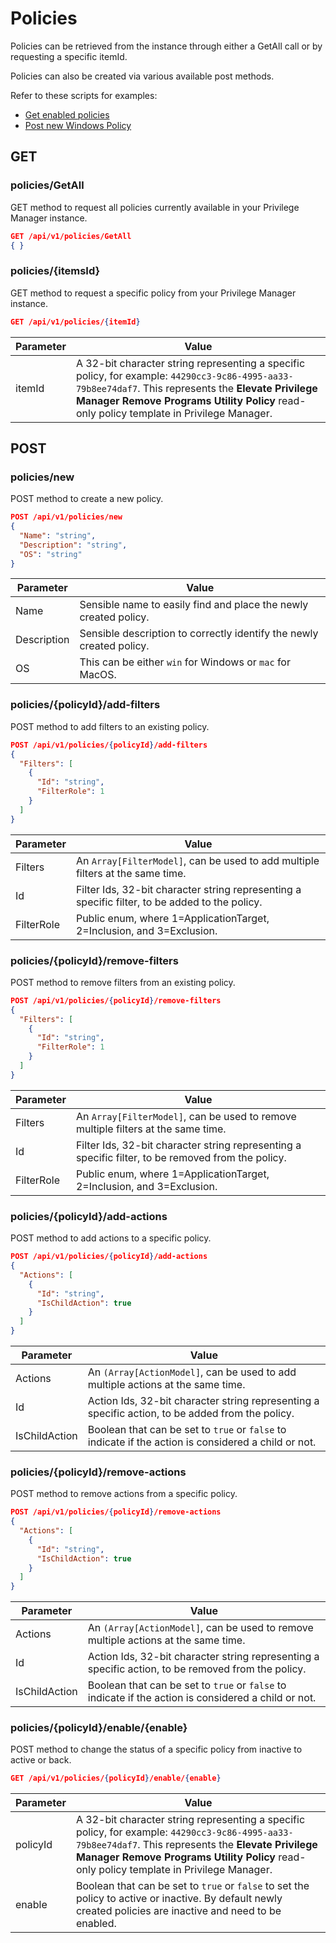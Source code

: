 [title]: # (Policies)
[tags]: # (api)
[priority]: # (2)
# Policies

Policies can be retrieved from the instance through either a GetAll call or by requesting a specific itemId.

Policies can also be created via various available post methods.

Refer to these scripts for examples:

* [Get enabled policies](../scripts/03a-get-enabled-policies.ps1)
* [Post new Windows Policy](../scripts/05a-post-new-win-policy.ps1)

## GET

### policies/GetAll

GET method to request all policies currently available in your Privilege Manager instance.

```json
GET /api/v1/policies/GetAll
{ }
```

### policies/{itemsId}

GET method to request a specific policy from your Privilege Manager instance.

```json
GET /api/v1/policies/{itemId}
```

| Parameter | Value |
| ----- | ----- |
| itemId | A 32-bit character string representing a specific policy, for example: `44290cc3-9c86-4995-aa33-79b8ee74daf7`. This represents the __Elevate Privilege Manager Remove Programs Utility Policy​__ read-only policy template in Privilege Manager. |

## POST

### policies/new

POST method to create a new policy.

```json
POST /api/v1/policies/new
{
  "Name": "string",
  "Description": "string",
  "OS": "string"
}
```

| Parameter | Value |
| ----- | ----- |
| Name | Sensible name to easily find and place the newly created policy. |
| Description | Sensible description to correctly identify the newly created policy. |
| OS | This can be either `win` for Windows or `mac` for MacOS. |

### policies/{policyId}/add-filters

POST method to add filters to an existing policy.

```json
POST /api/v1/policies/{policyId}/add-filters
{
  "Filters": [
    {
      "Id": "string",
      "FilterRole": 1
    }
  ]
}
```

| Parameter | Value |
| ----- | ----- |
| Filters | An `Array[FilterModel]`, can be used to add multiple filters at the same time. |
| Id | Filter Ids, 32-bit character string representing a specific filter, to be added to the policy.  |
| FilterRole | Public enum, where 1=ApplicationTarget, 2=Inclusion, and 3=Exclusion. |

### policies/{policyId}/remove-filters

POST method to remove filters from an existing policy.

```json
POST /api/v1/policies/{policyId}/remove-filters
{
  "Filters": [
    {
      "Id": "string",
      "FilterRole": 1
    }
  ]
}
```

| Parameter | Value |
| ----- | ----- |
| Filters | An `Array[FilterModel]`, can be used to remove multiple filters at the same time. |
| Id | Filter Ids, 32-bit character string representing a specific filter, to be removed from the policy.  |
| FilterRole | Public enum, where 1=ApplicationTarget, 2=Inclusion, and 3=Exclusion. |

### policies/{policyId}/add-actions

POST method to add actions to a specific policy.

```json
POST /api/v1/policies/{policyId}/add-actions
{
  "Actions": [
    {
      "Id": "string",
      "IsChildAction": true
    }
  ]
}
```

| Parameter | Value |
| ----- | ----- |
| Actions | An `(Array[ActionModel]`, can be used to add multiple actions at the same time. |
| Id | Action Ids, 32-bit character string representing a specific action, to be added from the policy. |
| IsChildAction | Boolean that can be set to `true` or `false` to indicate if the action is considered a child or not. |

### policies/{policyId}/remove-actions

POST method to remove actions from a specific policy.

```json
POST /api/v1/policies/{policyId}/remove-actions
{
  "Actions": [
    {
      "Id": "string",
      "IsChildAction": true
    }
  ]
}
```

| Parameter | Value |
| ----- | ----- |
| Actions | An `(Array[ActionModel]`, can be used to remove multiple actions at the same time. |
| Id | Action Ids, 32-bit character string representing a specific action, to be removed from the policy. |
| IsChildAction | Boolean that can be set to `true` or `false` to indicate if the action is considered a child or not. |

### policies/{policyId}/enable/{enable}

POST method to change the status of a specific policy from inactive to active or back.

```json
GET /api/v1/policies/{policyId}/enable/{enable}
```

| Parameter | Value |
| ----- | ----- |
| policyId | A 32-bit character string representing a specific policy, for example: `44290cc3-9c86-4995-aa33-79b8ee74daf7`. This represents the __Elevate Privilege Manager Remove Programs Utility Policy​__ read-only policy template in Privilege Manager. |
| enable | Boolean that can be set to `true` or `false` to set the policy to active or inactive. By default newly created policies are inactive and need to be enabled. |
